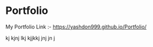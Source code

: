 # Portfolio
My Portfolio Link :-
https://yashdon999.github.io/Portfolio/

kj
kjnj
lkj
kjjkkj
jnj
jn
j
